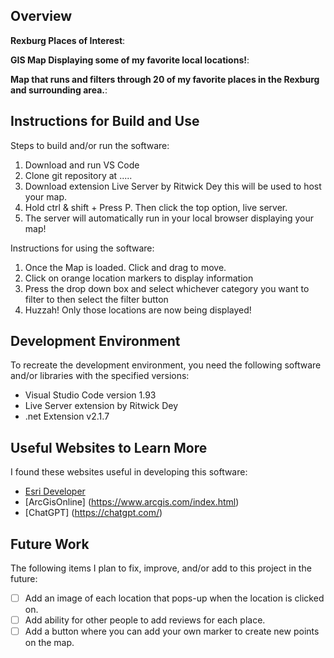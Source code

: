 ## Overview

**Rexburg Places of Interest**:

**GIS Map Displaying some of my favorite local locations!**:

**Map that runs and filters through 20 of my favorite places in the Rexburg and surrounding area.**:

## Instructions for Build and Use

Steps to build and/or run the software:

1. Download and run VS Code
2. Clone git repository at .....
3. Download extension  Live Server by Ritwick Dey this will be used to host your map.
4. Hold ctrl & shift + Press P. Then click the top option, live server.
5. The server will automatically run in your local browser displaying your map!

Instructions for using the software:

1. Once the Map is loaded. Click and drag to move. 
2. Click on orange location markers to display information
3. Press the drop down box and select whichever category you want to filter to then select the filter button
4. Huzzah! Only those locations are now being displayed! 

## Development Environment 

To recreate the development environment, you need the following software and/or libraries with the specified versions:

* Visual Studio Code version 1.93
* Live Server extension by Ritwick Dey
* .net Extension v2.1.7

## Useful Websites to Learn More

I found these websites useful in developing this software:

* [Esri Developer](https://developers.arcgis.com/javascript/latest/styling/)
* [ArcGisOnline] (https://www.arcgis.com/index.html)
* [ChatGPT] (https://chatgpt.com/)

## Future Work

The following items I plan to fix, improve, and/or add to this project in the future:

* [ ] Add an image of each location that pops-up when the location is clicked on. 
* [ ] Add ability for other people to add reviews for each place.
* [ ] Add a button where you can add your own marker to create new points on the map.